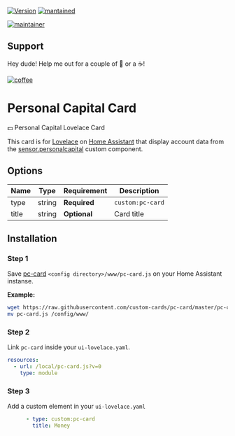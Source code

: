 

[![Version](https://img.shields.io/badge/version-0.0.2-green.svg?style=for-the-badge)](#) [![mantained](https://img.shields.io/maintenance/yes/2019.svg?style=for-the-badge)](#)

[![maintainer](https://img.shields.io/badge/maintainer-Ian%20Richardson%20%40iantrich-blue.svg?style=for-the-badge)](#)

## Support
Hey dude! Help me out for a couple of :beers: or a :coffee:!

[![coffee](https://www.buymeacoffee.com/assets/img/custom_images/black_img.png)](https://www.buymeacoffee.com/zJtVxUAgH)

# Personal Capital Card
💵 Personal Capital Lovelace Card

This card is for [Lovelace](https://www.home-assistant.io/lovelace) on [Home Assistant](https://www.home-assistant.io/) that display account data from the [sensor.personalcapital](https://github.com/custom-components/sensor.personalcapital) custom component.

## Options

| Name | Type | Requirement | Description
| ---- | ---- | ------- | -----------
| type | string | **Required** | `custom:pc-card`
| title | string | **Optional** | Card title

## Installation

### Step 1

Save [pc-card](https://github.com/custom-cards/pc-card/raw/master/pc-card.js) `<config directory>/www/pc-card.js` on your Home Assistant instanse.

**Example:**

```bash
wget https://raw.githubusercontent.com/custom-cards/pc-card/master/pc-card.js
mv pc-card.js /config/www/
```

### Step 2

Link `pc-card` inside your `ui-lovelace.yaml`.

```yaml
resources:
  - url: /local/pc-card.js?v=0
    type: module
```

### Step 3

Add a custom element in your `ui-lovelace.yaml`

```yaml
      - type: custom:pc-card
        title: Money
```
